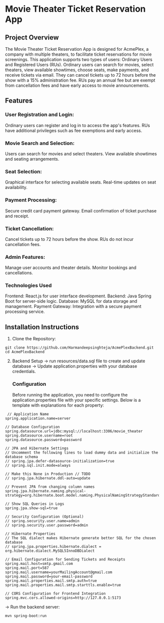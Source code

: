 # Movie Theater Ticket Reservation App

## Project Overview
The Movie Theater Ticket Reservation App is designed for AcmePlex, a company with multiple theaters, to facilitate ticket reservations for movie screenings. This application supports two types of users: Ordinary Users and Registered Users (RUs). Ordinary users can search for movies, select theaters, view available showtimes, choose seats, make payments, and receive tickets via email. They can cancel tickets up to 72 hours before the show with a 15% administration fee. RUs pay an annual fee but are exempt from cancellation fees and have early access to movie announcements.
## Features
### User Registration and Login:
Ordinary users can register and log in to access the app's features.
RUs have additional privileges such as fee exemptions and early access.
### Movie Search and Selection:
Users can search for movies and select theaters.
View available showtimes and seating arrangements.
### Seat Selection:
Graphical interface for selecting available seats.
Real-time updates on seat availability.
### Payment Processing:
Secure credit card payment gateway.
Email confirmation of ticket purchase and receipt.
### Ticket Cancellation:
Cancel tickets up to 72 hours before the show.
RUs do not incur cancellation fees.
### Admin Features:
Manage user accounts and theater details.
Monitor bookings and cancellations.
### Technologies Used
Frontend: React.js for user interface development.
Backend: Java Spring Boot for server-side logic.
Database: MySQL for data storage and management.
Payment Gateway: Integration with a secure payment processing service.



## Installation Instructions
1. Clone the Repository:
```
git clone https://github.com/Harmandeepsinghteja/AcmePlexBackend.git
cd AcmePlexBackend
```
2. Backend Setup
-> run resources/data.sql file to create and update database
-> Update application.properties with your database credentials.
    ### Configuration
    Before running the application, you need to configure the application.properties file with your specific settings. Below is a template with explanations     for each property:
````
 // Application Name
spring.application.name=server

// Database Configuration
spring.datasource.url=jdbc:mysql://localhost:3306/movie_theater
spring.datasource.username=root
spring.datasource.password=password

// JPA and Hibernate Settings
// Uncomment the following lines to load dummy data and initialize the database schema
// spring.jpa.defer-datasource-initialization=true
// spring.sql.init.mode=always

// Make this None in Production // TODO
// spring.jpa.hibernate.ddl-auto=update

// Prevent JPA from changing column names
spring.jpa.hibernate.naming.physical-strategy=org.hibernate.boot.model.naming.PhysicalNamingStrategyStandardImpl

// Show SQL Queries in Logs
spring.jpa.show-sql=true

// Security Configuration (Optional)
// spring.security.user.name=admin
// spring.security.user.password=admin

// Hibernate Properties
// The SQL dialect makes Hibernate generate better SQL for the chosen database
// spring.jpa.properties.hibernate.dialect = org.hibernate.dialect.MySQL5InnoDBDialect

// Email Configuration for Sending Tickets and Receipts
spring.mail.host=smtp.gmail.com
spring.mail.port=587
spring.mail.username=yourMailingAccount@gmail.com
spring.mail.password=your-email-password
spring.mail.properties.mail.smtp.auth=true
spring.mail.properties.mail.smtp.starttls.enable=true

// CORS Configuration for Frontend Integration
spring.mvc.cors.allowed-origins=http://127.0.0.1:5173
````

   
-> Run the backend server:
```
mvn spring-boot:run

```




